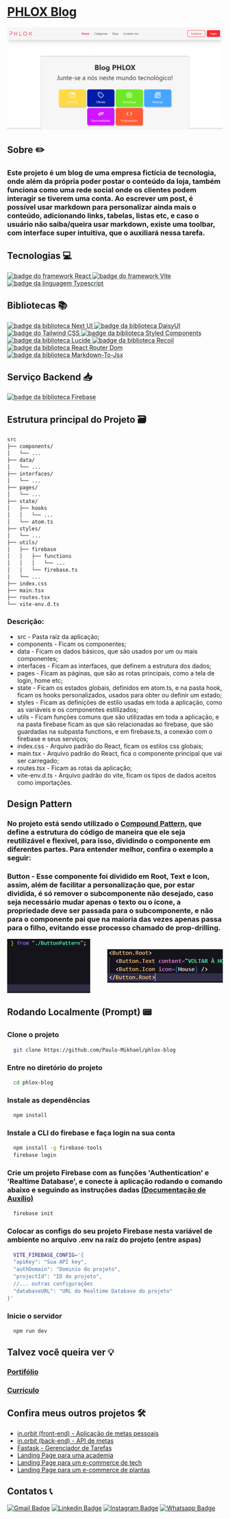 # [PHLOX Blog](https://phlox-blog.vercel.app/)
[![página principal da aplicação](public/images/phlox-blog.png)](https://phlox-blog.vercel.app/)

## Sobre ✏️
### Este projeto é um blog de uma empresa fictícia de tecnologia, onde além da própria poder postar o conteúdo da loja, também funciona como uma rede social onde os clientes podem interagir se tiverem uma conta. Ao escrever um post, é possível usar markdown para personalizar ainda mais o conteúdo, adicionando links, tabelas, listas etc, e caso o usuário não saiba/queira usar markdown, existe uma toolbar, com interface super intuitiva, que o auxiliará nessa tarefa.

## Tecnologias 💻
<div>
  <abbr title="React - Framework Javascript" >
    <img src="https://img.shields.io/badge/React-61DAFB.svg?style=for-the-badge&logo=React&logoColor=black" alt="badge do framework React" />
  </abbr>
  <abbr title="Vite - Framework Javascript" >
    <img src="https://img.shields.io/badge/Vite-646CFF.svg?style=for-the-badge&logo=Vite&logoColor=white" alt="badge do framework Vite" />
  </abbr>
  <abbr title="Typescript - Linguagem fortemente tipada">
    <img src="https://img.shields.io/badge/TypeScript-3178C6.svg?style=for-the-badge&logo=TypeScript&logoColor=white" alt="badge da linguagem Typescript" />
  </abbr>
</div>

## Bibliotecas 📚
<div>
  <abbr title="Next UI - Biblioteca de componentes (Design System)">
    <img src="https://img.shields.io/badge/NextUI-000000.svg?style=for-the-badge&logo=NextUI&logoColor=white" alt="badge da biblioteca Next UI" />
  </abbr>
  <abbr title="DaisyUI - Biblioteca de componentes (Design System)">
    <img src="https://img.shields.io/badge/DaisyUI-5A0EF8.svg?style=for-the-badge&logo=DaisyUI&logoColor=white" alt="badge da biblioteca DaisyUI" />
  </abbr>
  <abbr title="Tailwind CSS - Biblioteca de estilização">
    <img src="https://img.shields.io/badge/Tailwind%20CSS-06B6D4.svg?style=for-the-badge&logo=Tailwind-CSS&logoColor=white" alt="badge do Tailwind CSS" />
  </abbr>
  <abbr title="Styled Components - Biblioteca para fazer componentes estilizados" >
    <img src="https://img.shields.io/badge/styledcomponents-DB7093.svg?style=for-the-badge&logo=styled-components&logoColor=white" alt="badge da biblioteca Styled Components" />
  </abbr>
  <abbr title="Lucide - Biblioteca de ícones">
    <img src="https://img.shields.io/badge/Lucide-F56565.svg?style=for-the-badge&logo=Lucide&logoColor=white" alt="badge da biblioteca Lucide" />
  </abbr>
  <abbr title="Recoil - Biblioteca de gerenciamento de estados">
    <img src="https://img.shields.io/badge/Recoil-3578E5.svg?style=for-the-badge&logo=Recoil&logoColor=white" alt="badge da biblioteca Recoil" />
  </abbr>
  <abbr title="React Router Dom - Biblioteca para criar rotas">
    <img src="https://img.shields.io/badge/React%20Router-CA4245.svg?style=for-the-badge&logo=React-Router&logoColor=white" alt="badge da biblioteca React Router Dom" />
  </abbr>
  <abbr title="Markdown-To-Jsx - Biblioteca para renderizar markdown como componentes">
    <img src="https://img.shields.io/badge/Markdown-000000.svg?style=for-the-badge&logo=Markdown&logoColor=white" alt="badge da biblioteca Markdown-To-Jsx" />
  </abbr>
</div>

## Serviço Backend 📥
<div>
  <abbr title="Firebase - Plataforma backend para guardar informações">
    <img src="https://img.shields.io/badge/Firebase-DD2C00.svg?style=for-the-badge&logo=Firebase&logoColor=white" alt="badge da biblioteca Firebase" />
  </abbr>
</div>

## Estrutura principal do Projeto 🗃️
```plaintext
src
├── components/
│   └── ...
├── data/
│   └── ...
├── interfaces/
│   └── ...
├── pages/
│   └── ...
├── state/
│   ├── hooks
│   │   └── ...
│   └── atom.ts
├── styles/
│   └── ...
├── utils/
│   ├── firebase
│   │   ├── functions
│   │   │   └── ...
│   │   └── firebase.ts
│   └── ...
├── index.css
├── main.tsx
├── routes.tsx
└── vite-env.d.ts
```
### Descrição:
- src - Pasta raíz da aplicação;
- components - Ficam os componentes;
- data - Ficam os dados básicos, que são usados por um ou mais componentes;
- interfaces - Ficam as interfaces, que definem a estrutura dos dados;
- pages - Ficam as páginas, que são as rotas principais, como a tela de login, home etc;
- state - Ficam os estados globais, definidos em atom.ts, e na pasta hook, ficam os hooks personalizados, usados para obter ou definir um estado;
- styles - Ficam as definições de estilo usadas em toda a aplicação, como as variáveis e os componentes estilizados;
- utils - Ficam funções comuns que são utilizadas em toda a aplicação, e na pasta firebase ficam as que são relacionadas ao firebase, que são guardadas na subpasta functions, e em firebase.ts, a conexão com o firebase e seus serviços;
- index.css - Arquivo padrão do React, ficam os estilos css globais;
- main.tsx - Arquivo padrão do React, fica o componente principal que vai ser carregado;
- routes.tsx - Ficam as rotas da aplicação;
- vite-env.d.ts - Arquivo padrão do vite, ficam os tipos de dados aceitos como importações.

## Design Pattern
### No projeto está sendo utilizado o [Compound Pattern](https://www.patterns.dev/react/compound-pattern/), que define a estrutura do código de maneira que ele seja reutilizável e flexível, para isso, dividindo o componente em diferentes partes. Para entender melhor, confira o exemplo a seguir:
### Button - Esse componente foi dividido em Root, Text e Icon, assim, além de facilitar a personalização que, por estar dividida, é só remover o subcomponente não desejado, caso seja necessário mudar apenas o texto ou o ícone, a propriedade deve ser passada para o subcomponente, e não para o componente pai que na maioria das vezes apenas passa para o filho, evitando esse processo chamado de prop-drilling.
<div style="display: flex; align-items: center; justify-content: center; gap: 40px; overflow-x: scroll;">
  <img src="public/images/button-pattern.png" />
  <img src="public/images/button-component.png" />
  <img src="public/images/button-home.png" />
</div>

## Rodando Localmente (Prompt) 📟
### Clone o projeto
```bash
  git clone https://github.com/Paulo-Mikhael/phlox-blog
```
### Entre no diretório do projeto
```bash
  cd phlox-blog
```
### Instale as dependências
```bash
  npm install
```
### Instale a CLI do firebase e faça login na sua conta
```bash
  npm install -g firebase-tools
  firebase login
```
### Crie um projeto Firebase com as funções 'Authentication' e 'Realtime Database', e conecte à aplicação rodando o comando abaixo e seguindo as instruções dadas [(Documentação de Auxílio)](https://firebase.google.com/docs/cli?hl=pt-br#initialize_a_firebase_project)
```bash
  firebase init
```
### Colocar as configs do seu projeto Firebase nesta variável de ambiente no arquivo .env na raíz do projeto (entre aspas)
```bash
  VITE_FIREBASE_CONFIG='{
  "apiKey": "Sua API key",
  "authDomain": "Dominío do projeto",
  "projectId": "ID do projeto",
  //... outras configurações
  "databaseURL": "URL do Realtime Database do projeto"
}'
```
### Inicie o servidor
```bash
  npm run dev
```

## Talvez você queira ver 💡
  ### [Portifólio](https://portifolio-react-three.vercel.app/)
  ### [Currículo](https://docs.google.com/document/d/1xhimUtV6EM7c1GtwBwAHsIonX1HjoLSi/edit)

## Confira meus outros projetos 🛠️
  - [in.orbit (front-end) - Aplicação de metas pessoais](https://github.com/Paulo-Mikhael/in-orbit-frontend?tab=readme-ov-file#readme)
  - [in.orbit (back-end) - API de metas](https://github.com/Paulo-Mikhael/in-orbit-backend?tab=readme-ov-file#readme)
  - [Fastask - Gerenciador de Tarefas](https://github.com/Paulo-Mikhael/fastask?tab=readme-ov-file#readme)
  - [Landing Page para uma academia](https://github.com/Paulo-Mikhael/academia-landing-page?tab=readme-ov-file#readme)
  - [Landing Page para um e-commerce de tech](https://github.com/Paulo-Mikhael/phlox?tab=readme-ov-file#readme)
  - [Landing Page para um e-commerce de plantas](https://github.com/Paulo-Mikhael/casa-verde?tab=readme-ov-file#readme)

## Contatos 📞
  [![Gmail Badge](https://img.shields.io/badge/Gmail-EA4335.svg?style=for-the-badge&logo=Gmail&logoColor=white)](https://portifolio-react-three.vercel.app/contacts)
  [![Linkedin Badge](https://img.shields.io/badge/LinkedIn-0A66C2.svg?style=for-the-badge&logo=LinkedIn&logoColor=white)](https://www.linkedin.com/in/paulo-miguel-4b706022b/)
  [![Instagram Badge](https://img.shields.io/badge/Instagram-E4405F.svg?style=for-the-badge&logo=Instagram&logoColor=white)](https://www.instagram.com/pa__miguel?igsh=MWxoYzdqNGluZWcyaA%3D%3D)
  [![Whatsapp Badge](https://img.shields.io/badge/WhatsApp-25D366.svg?style=for-the-badge&logo=WhatsApp&logoColor=white)](https://api.whatsapp.com/send/?phone=5592992813253&text=Ol%C3%A1%21+Gostaria+de+fazer+uma+oferta...&type=phone_number&app_absent=0)